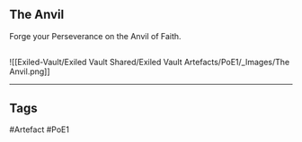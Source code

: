 ## The Anvil
Forge your Perseverance on the Anvil of Faith.
##
![[Exiled-Vault/Exiled Vault Shared/Exiled Vault Artefacts/PoE1/_Images/The Anvil.png]]

---
## Tags
#Artefact
#PoE1